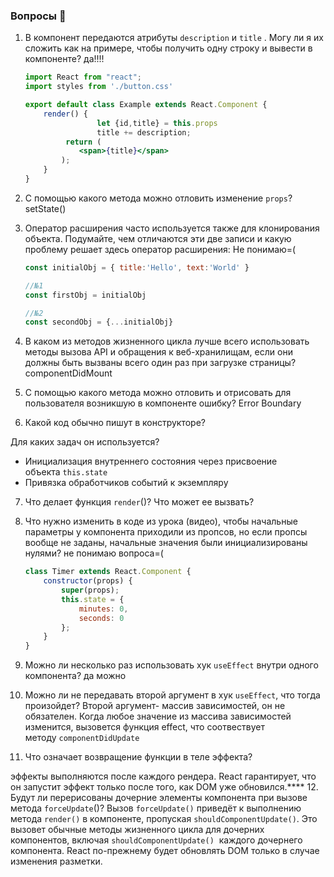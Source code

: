 ### Вопросы 💎

1. В компонент передаются атрибуты `description` и `title` . Могу ли я их сложить как на примере, чтобы получить одну строку и вывести в компоненте? да!!!!
    
    ```jsx
    import React from "react";
    import styles from './button.css'
    
    export default class Example extends React.Component {
        render() {
    				let {id,title} = this.props
    				title += description;
             return (
                <span>{title}</span>
            );
        }
    }
    ```
    
2. С помощью какого метода можно отловить изменение `props`?
 setState()
3. Оператор расширения часто используется также для клонирования объекта. Подумайте, чем отличаются эти две записи и какую проблему решает здесь оператор расширения:
Не понимаю=(
    
    ```jsx
    const initialObj = { title:'Hello', text:'World' }
    
    //№1
    const firstObj = initialObj
    
    //№2
    const secondObj = {...initialObj}
    ```
    
4. В каком из методов жизненного цикла лучше всего использовать методы вызова API и обращения к веб-хранилищам, если они должны быть вызваны всего один раз при загрузке страницы?
componentDidMount
5. С помощью какого метода можно отловить и отрисовать для пользователя возникшую в компоненте ошибку?
Error Boundary
6. Какой код обычно пишут в конструкторе? 

Для каких задач он используется?
- Инициализация внутреннего состояния через присвоение объекта `this.state`
- Привязка обработчиков событий к экземпляру
7. Что делает функция `render`()? Что может ее вызвать?
8. Что нужно изменить в коде из урока (видео), чтобы начальные параметры у компонента приходили из пропсов, но если пропсы вообще не заданы, начальные значения были инициализированы нулями?
не понимаю вопроса=(

    
    ```jsx
    class Timer extends React.Component {
    	constructor(props) {
    		super(props);
    		this.state = {
    			minutes: 0,
    			seconds: 0
    		};
    	}
    }
    ```
    
9. Можно ли несколько раз использовать хук `useEffect` внутри одного компонента?
да можно 
10. Можно ли не передавать второй аргумент в хук `useEffect`, что  тогда произойдет?
Второй аргумент- массив зависимостей, он не обязателен. 
Когда любое значение из массива зависимостей изменится, вызовется функция effect, что соотвествует методу `componentDidUpdate`
11. Что означает возвращение функции в теле эффекта? 

эффекты выполняются после каждого рендера. React гарантирует, что он запустит эффект только после того, как DOM уже обновился.****
12. Будут ли перерисованы дочерние элементы компонента при вызове метода `forceUpdate`()? 
Вызов `forceUpdate()` приведёт к выполнению метода `render()` в компоненте, пропуская `shouldComponentUpdate()`. Это вызовет обычные методы жизненного цикла для дочерних компонентов, включая `shouldComponentUpdate()`
 каждого дочернего компонента. React по-прежнему будет обновлять DOM только в случае изменения разметки.